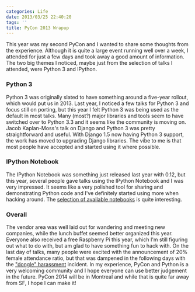 ```yaml
---
categories: Life
date: 2013/03/25 22:40:20
tags: ''
title: PyCon 2013 Wrapup
---
```


This year was my second PyCon and I wanted to share some thoughts from the
experience. Although it is quite a large event running well over a week,
I attended for just a few days and took away a good amount of information. The
two big themes I noticed, maybe just from the selection of talks I attended,
were Python 3 and IPython.

### Python 3

Python 3 was originally slated to have something around a five-year
rollout, which would put us in 2013. Last year, I noticed a few talks for Python
3 and focus still on porting, but this year I felt Python 3 was being used as
the default in most talks. Many (most?) major libraries and tools seem to have
switched over to Python 3.3 and it seems like the community is moving on.  Jacob
Kaplan-Moss's talk on Django and Python 3 was pretty straightforward and useful.
With Django 1.5 now having Python 3 support, the work has moved to upgrading Django
libraries. The vibe to me is that most people have accepted and started using it
where possible.

### IPython Notebook 

The IPython Notebook was something just released last year
with 0.12, but this year, several people gave talks using the IPython Notebook
and I was very impressed. It seems like a very polished tool for sharing and
demonstrating Python code and I've definitely started using more when hacking
around. The [selection of available notebooks][1] is quite interesting.

### Overall 

The vendor area was well laid out for wandering and meeting new
companies, while the lunch buffet seemed better organized this year. Everyone
also received a free Raspberry Pi this year, which I'm still figuring out what
to do with, but am glad to have something fun to hack with. On the last day of
talks, many people were excited with the announcement of 20% female attendance
ratio, but that was dampened in the following days with the ["dongle" harassment][2]
incident. In my experience, PyCon and Python is a very welcoming community and
I hope everyone can use better judgement in the future. PyCon 2014 will be
in Montreal and while that is quite far away from SF, I hope I can make it!

[1]: https://github.com/ipython/ipython/wiki/A-gallery-of-interesting-IPython-Notebooks
[2]: https://amandablumwords.wordpress.com/2013/03/21/3/
